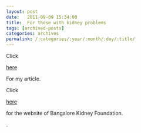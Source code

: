 ```yaml
---
layout: post
date:	2011-09-09 15:34:00
title:  For those with kidney problems
tags: [archived-posts]
categories: archives
permalink: /:categories/:year/:month/:day/:title/
---
```

Click

<a href="http://bangalore.citizenmatters.in/articles/view/2383-bangalore-kidney-foundation-p-srinivas"> here </a>

For my article.


Click

<a href="http://www.bkfindia.in/"> here </a>

for the website of Bangalore Kidney Foundation.

.

